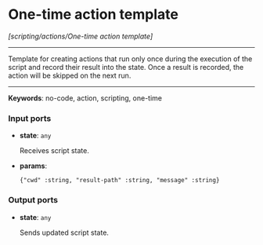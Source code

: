 # One-time action template

_[scripting/actions/One-time action template]_

---

Template for creating actions that run only once during the execution of the script and record their result into the state. Once a result is recorded, the action will be skipped on the next run.<br>

---

__Keywords__: no-code, action, scripting, one-time

### Input ports

* __state__: ` any `


    Receives script state.<br>


* __params__: 
    ```
    {"cwd" :string, "result-path" :string, "message" :string}
    ```

### Output ports

* __state__: ` any `


    Sends updated script state.<br>

